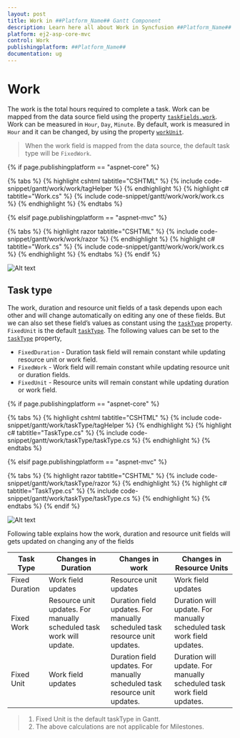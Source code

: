 ```yaml
---
layout: post
title: Work in ##Platform_Name## Gantt Component
description: Learn here all about Work in Syncfusion ##Platform_Name## Gantt component of Syncfusion Essential JS 2 and more.
platform: ej2-asp-core-mvc
control: Work
publishingplatform: ##Platform_Name##
documentation: ug
---
```



# Work

The work is the total hours required to complete a task. Work can be mapped from the data source field using the property [`taskFields.work`](https://help.syncfusion.com/cr/aspnetcore-js2/Syncfusion.EJ2.Gantt.GanttTaskFieldsBuilder.html#Syncfusion_EJ2_Gantt_GanttTaskFieldsBuilder_Work_System_String_). Work can be measured in `Hour`, `Day`, `Minute`. By default, work is measured in `Hour` and it can be changed, by using the property [`workUnit`](https://help.syncfusion.com/cr/aspnetcore-js2/Syncfusion.EJ2.Gantt.WorkUnit.html).

> When the work field is mapped from the data source, the default task type will be `FixedWork`.

{% if page.publishingplatform == "aspnet-core" %}

{% tabs %}
{% highlight cshtml tabtitle="CSHTML" %}
{% include code-snippet/gantt/work/work/tagHelper %}
{% endhighlight %}
{% highlight c# tabtitle="Work.cs" %}
{% include code-snippet/gantt/work/work/work.cs %}
{% endhighlight %}
{% endtabs %}

{% elsif page.publishingplatform == "aspnet-mvc" %}

{% tabs %}
{% highlight razor tabtitle="CSHTML" %}
{% include code-snippet/gantt/work/work/razor %}
{% endhighlight %}
{% highlight c# tabtitle="Work.cs" %}
{% include code-snippet/gantt/work/work/work.cs %}
{% endhighlight %}
{% endtabs %}
{% endif %}



![Alt text](images/work.png)

## Task type

The work, duration and resource unit fields of a task depends upon each other and will change automatically on editing any one of these fields. But we can also set these field’s values as constant using the [`taskType`](https://help.syncfusion.com/cr/aspnetcore-js2/Syncfusion.EJ2.Gantt.TaskType.html) property. `FixedUnit` is the default [`taskType`](https://help.syncfusion.com/cr/aspnetcore-js2/Syncfusion.EJ2.Gantt.TaskType.html). The following values can be set to the [`taskType`](https://help.syncfusion.com/cr/aspnetcore-js2/Syncfusion.EJ2.Gantt.TaskType.html) property,

* `FixedDuration` - Duration task field will remain constant while updating resource unit or work field.
* `FixedWork` - Work field will remain constant while updating resource unit or duration fields.
* `FixedUnit` - Resource units will remain constant while updating duration or work field.

{% if page.publishingplatform == "aspnet-core" %}

{% tabs %}
{% highlight cshtml tabtitle="CSHTML" %}
{% include code-snippet/gantt/work/taskType/tagHelper %}
{% endhighlight %}
{% highlight c# tabtitle="TaskType.cs" %}
{% include code-snippet/gantt/work/taskType/taskType.cs %}
{% endhighlight %}
{% endtabs %}

{% elsif page.publishingplatform == "aspnet-mvc" %}

{% tabs %}
{% highlight razor tabtitle="CSHTML" %}
{% include code-snippet/gantt/work/taskType/razor %}
{% endhighlight %}
{% highlight c# tabtitle="TaskType.cs" %}
{% include code-snippet/gantt/work/taskType/taskType.cs %}
{% endhighlight %}
{% endtabs %}
{% endif %}



![Alt text](images/taskType.png)

Following table explains how the work, duration and resource unit fields will gets updated on changing any of the fields

|Task Type | Changes in Duration | Changes in work | Changes in Resource Units|
|-----|-----|-----|-----|
|Fixed Duration | Work field updates | Resource unit updates| Work field updates|
|Fixed Work | Resource unit updates.  For manually scheduled task work will update.| Duration field updates.  For manually scheduled task resource unit updates. |Duration will update.  For manually scheduled task work field updates.|
|Fixed Unit | Work field updates | Duration field updates.  For manually scheduled task resource unit updates.| Duration will update.  For manually scheduled task work field updates.|

> 1. Fixed Unit is the default taskType in Gantt.
> 2. The above calculations are not applicable for Milestones.